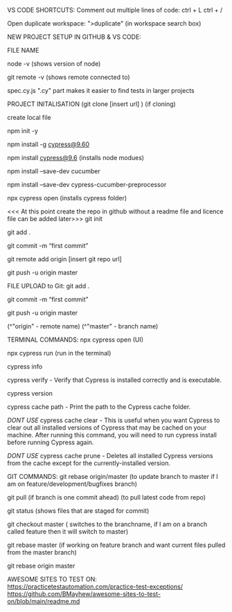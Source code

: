 VS CODE SHORTCUTS:
Comment out multiple lines of code:
ctrl + L
ctrl + /

Open duplicate workspace:
">duplicate" (in workspace search box)

NEW PROJECT SETUP IN GITHUB & VS CODE:

FILE NAME

node -v
(shows version of node)

git remote -v
(shows remote connected to)

spec.cy.js
".cy" part makes it easier to find tests in larger projects

PROJECT INITALISATION
(git clone [insert url] ) (if cloning)

create local file

npm init -y

npm install -g cypress@9.60

npm install cypress@9.6 (installs node modues)

npm install –save-dev cucumber

npm install –save-dev cypress-cucumber-preprocessor

npx cypress open (installs cypress folder)

<<< At this point create the repo in github without a readme file and licence file can be added later>>>
git init

git add .

git commit -m “first commit”

git remote add origin [insert git repo url]

git push -u origin master

FILE UPLOAD to Git:
git add .

git commit -m “first commit”

git push -u origin master

(^"origin" - remote name)
(^"master" - branch name)

TERMINAL COMMANDS:
npx cypress open (UI)

npx cypress run (run in the terminal)

cypress info

cypress verify - Verify that Cypress is installed correctly and is executable.

cypress version

cypress cache path - Print the path to the Cypress cache folder.

*DONT USE* cypress cache clear - This is useful when you want Cypress to clear out all installed versions of Cypress that may be cached on your machine. After running this command, you will need to run cypress install before running Cypress again.

*DONT USE* cypress cache prune - Deletes all installed Cypress versions from the cache except for the currently-installed version.

GIT COMMANDS:
git rebase origin/master 
    (to update branch to master if I am on feature/development/bugfixes branch)

git pull
    (if branch is one commit ahead)
    (to pull latest code from repo)

git status
 (shows files that are staged for commit)

 git checkout master
    ( switches to the branchname, if I am on a branch called feature then it will switch to master)

git rebase master 
(if working on feature branch and want current files pulled from the master branch)

git rebase origin master

AWESOME SITES TO TEST ON:
https://practicetestautomation.com/practice-test-exceptions/
https://github.com/BMayhew/awesome-sites-to-test-on/blob/main/readme.md